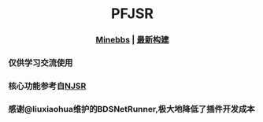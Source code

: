 <div align="center">
<h1>PFJSR</h1>
  
### [Minebbs](https://www.minebbs.com/resources/2105/) | [最新构建](https://github.com/littlegao233/PFJSR/releases/tag/v1-AzurePipelineBuild)
</div>

### 仅供学习交流使用
### 核心功能参考自[NJSR](https://github.com/zhkj-liuxiaohua/BDSJSR2)

### 感谢@liuxiaohua维护的BDSNetRunner,极大地降低了插件开发成本


